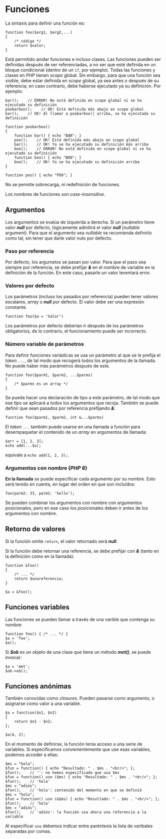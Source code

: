 # Funciones

La sintaxis para definir una función es:

```
function foo($arg1, $arg2,...)
{
    /* código */
    return $valor;
}
```

Está permitido anidar funciones e incluso clases. Las funciones pueden ser definidas después de ser referenciadas, a no ser que esté definida en un bloque condicional (dentro de un `if`, por ejemplo). Todas las funciones y clases en *PHP* tienen *scope* global. Sin embargo, para que una función sea visible, debe estar definida en *scope* global, ya sea antes o después de su referencia; en caso contrario, debe haberse ejecutado ya su definición. Por ejemplo:

```
bar();    // ERROR! No está definida en scope global ni se ha ejecutado su definición
poobarboo();    // OK! Está definida más abajo en scope global
bar();    // OK! Al llamar a poobarboo() arriba, se ha ejecutado su definición

function poobarboo()
{
    function bar() { echo "BAR"; }
    poo();    // OK! Está definida más abajo en scope global
    bar();    // OK! Ya se ha ejecutado su definición más arriba
    boo();    // ERROR! No está definida en scope global ni se ha ejecutado su definición
    function boo() { echo "BOO"; }
    boo();    // OK! Ya se ha ejecutado su definición arriba
}

function poo() { echo "POO"; }
```

No se permite sobrecarga, ni redefinición de funciones.

Los nombres de funciones son *case-insensitive*.

## Argumentos

Los argumentos se evalúa de izquierda a derecha. Si un parámetro tiene valor ***null*** por defecto, lógicamente admitirá el valor ***null*** (*nullable* argument). Para que el argumento sea *nullable* se recomienda definirlo como tal, sin tener que darle valor nulo por defecto.

### Paso por referencia

Por defecto, los argumetos se pasan por valor. Para que el paso sea siempre por referencia, se debe prefijar ***&*** en el nombre de variable en la definición de la función. En este caso, pasarle un valor leventará error.

### Valores por defecto

Los parámetros (incluso los pasados por referencia) pueden tener valores escalares, *array* o ***null*** por defecto. El valor debe ser una expresión constante.

```
function foo($a = 'Valor')
```

Los parámetros por defecto deberían ir después de los parámetros obligatorios, de lo contrario, el funcionamiento puede ser incorrecto.

### Número variable de parámetros

Para definir funciones variádicas se usa un parámetro al que se le prefija el *token* `...`, de tal modo que recogerá todos los argumentos de la llamada. No puede haber más parámetros después de este.

```
function foo($parm1, $parm2, ...$parms)
{
    /* $parms es un array */
}
```

Se puede hacer una declaración de tipo a este parámetro, de tal modo que ese tipo se aplicará a todos los argumentos que recoja. También se puede definir que sean pasados por referencia prefijando ***&***:

```
function foo($parm1, $parm2, int &...$parms)
```

El *token* `...` también puede usarse en una llamada a función para desempaquetar el contenido de un *array* en argumentos de llamada:

```
$arr = [1, 2, 3];
echo add(...$a);
```

equivale a `echo add(1, 2, 3);`.

### Argumentos con nombre (*PHP* 8)

**En la llamada** se puede especificar cada argumento por su nombre. Esto será tenido en cuenta, en lugar del orden en que son incluidos:

```
foo(parm2: 33, parm1: 'hello');
```

Se pueden combinar los argumentos con nombre con argumentos posicionales, pero en ese caso los posicionales deben ir antes de los argumentos con nombre.

## Retorno de valores

Si la función omite `return`, el valor retornado será ***null***.

Si la función debe retornar una referencia, se debe prefijar con ***&*** (tanto en la definición como en la llamada):

```
function &foo()
{
    /* ... */
    return $unareferencia;
}

$a = &foo();
```

## Funciones variables

Las funciones se pueden llamar a través de una varible que contenga su nombre:

```
function foo() { /* ... */ }
$a = 'foo';
$a();
```

Si ***$ob*** es un objeto de una clase que tiene un método ***met()***, se puede invocar:

```
$a = 'met';
$ob->a$();
```

## Funciones anónimas

También conocidas como *closures*. Pueden pasarse como argumento, o asignarse como valor a una variable.

```
$a = function($n1, $n2)
{
    return $n1 - $n2;
};

$a(4, 2);
```

En el momento de definirse, la función tenía acceso a una serie de variables. Si especificamos convenientemente que use esas variables, podemos acceder a ellas:

```
$ms = "hola";
$fun = function() { echo "Resultado: " . $ms . "<br/>"; };
$fun();    // '': no hemos especificado que usa $ms
$fun = function() use ($ms) { echo "Resultado: " . $ms . "<br/>"; };
$fun();    // 'hola'
$ms = "adiós";
$fun();    // 'hola': contenido del momento en que se definió
$ms = "hola";
$fun = function() use (&$ms) { echo "Resultado: " . $ms . "<br/>"; };
$fun();    // 'hola'
$ms = "adiós";
$fun();    // 'adiós': la función usa ahora una referencia a la variable
```

Al especificar `use` debemos indicar entre paréntesis la lista de varibales separadas por comas.
